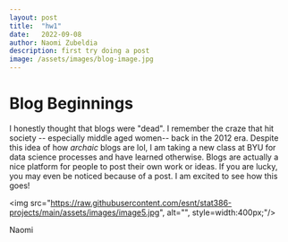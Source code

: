 ```yaml
---
layout: post
title:  "hw1"
date:   2022-09-08
author: Naomi Zubeldia
description: first try doing a post
image: /assets/images/blog-image.jpg
---
```


# Blog Beginnings

I honestly thought that blogs were "dead". I remember the craze that hit society -- especially middle aged women--
back in the 2012 era. Despite this idea of how *archaic* blogs are lol, I am taking a new class at BYU for data science
processes and have learned otherwise. Blogs are actually a nice platform for people to post their own work or ideas. If
you are lucky, you may even be noticed because of a post. I am excited to see how this goes!


<img src="https://raw.githubusercontent.com/esnt/stat386-projects/main/assets/images/image5.jpg", alt="", style=width:400px;"/>

Naomi
